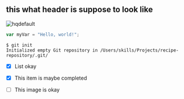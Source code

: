 <h2>this what header is suppose to look like </h2>

![hqdefault](https://github.com/Pidgeon44/skills-communicate-using-markdown/assets/113184294/14f7e6a0-d205-4703-abc0-127f8c468ee5)

``` javascript
var myVar = "Hello, world!";
```

```
$ git init
Initialized empty Git repository in /Users/skills/Projects/recipe-repository/.git/
```

- [x] List okay
- [x] This item is maybe completed
- [ ] This image is okay

